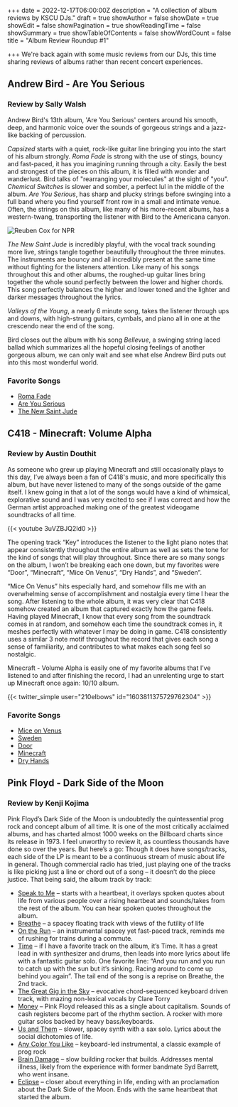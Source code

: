 +++
date = 2022-12-17T06:00:00Z
description = "A collection of album reviews by KSCU DJs."
draft = true
showAuthor = false
showDate = true
showEdit = false
showPagination = true
showReadingTime = false
showSummary = true
showTableOfContents = false
showWordCount = false
title = "Album Review Roundup #1"

+++
We're back again with some music reviews from our DJs, this time sharing reviews of albums rather than recent concert experiences.

## Andrew Bird - Are You Serious

### Review by Sally Walsh

Andrew Bird's 13th album, 'Are You Serious' centers around his smooth, deep, and harmonic voice over the sounds of gorgeous strings and a jazz-like backing of percussion.

_Capsized_ starts with a quiet, rock-like guitar line bringing you into the start of his album strongly. _Roma Fade_ is strong with the use of stings, bouncy and fast-paced, it has you imagining running through a city. Easily the best and strongest of the pieces on this album, it is filled with wonder and wanderlust. Bird talks of "rearranging your molecules" at the sight of "you". _Chemical Switches_ is slower and somber, a perfect lul in the middle of the album. _Are You Serious_, has sharp and plucky strings before swinging into a full band where you find yourself front row in a small and intimate venue. Often, the strings on this album, like many of his more-recent albums, has a western-twang, transporting the listener with Bird to the Americana canyon.

![](https://media.npr.org/assets/img/2016/04/14/andrewbird-reubencox-pr1_wide-40629bc02ce7be060a77070ed987938df26c8624.jpg "Reuben Cox for NPR")

_The New Saint Jude_ is incredibly playful, with the vocal track sounding more live, strings tangle together beautifully throughout the three minutes. The instruments are bouncy and all incredibly present at the same time without fighting for the listeners attention. Like many of his songs throughout this and other albums, the roughed-up guitar lines bring together the whole sound perfectly between the lower and higher chords. This song perfectly balances the higher and lower toned and the lighter and darker messages throughout the lyrics.

_Valleys of the Young_, a nearly 6 minute song, takes the listener through ups and downs, with high-strung guitars, cymbals, and piano all in one at the crescendo near the end of the song.

Bird closes out the album with his song _Bellevue_, a swinging string laced ballad which summarizes all the hopeful closing feelings of another gorgeous album, we can only wait and see what else Andrew Bird puts out into this most wonderful world.

### Favorite Songs

* [Roma Fade](https://open.spotify.com/track/5fMZ4cDsfhxR7gnFdtrWCy?si=ca8e0d5d872d4d8e)
* [Are You Serious](https://open.spotify.com/track/2OYmCSVGmN5vXuG5dX5LKY?si=b7e07451f5b5429b)
* [The New Saint Jude](https://open.spotify.com/track/4jJ3OcLol9X4pQ9xMOYq3O?si=45f2f0e15c914599)

## C418 - Minecraft: Volume Alpha

### Review by Austin Douthit

As someone who grew up playing Minecraft and still occasionally plays to this day, I’ve always been a fan of C418's music, and more specifically this album, but have never listened to many of the songs outside of the game itself. I knew going in that a lot of the songs would have a kind of whimsical, explorative sound and I was very excited to see if I was correct and how the German artist approached making one of the greatest videogame soundtracks of all time. 

{{< youtube 3uVZBJQ2Id0 >}}
<!-- Format the snippet as above with videoID being the last part of the video link -->
<!-- you must include "youtube" before the videoID -->

The opening track “Key” introduces the listener to the light piano notes that appear consistently throughout the entire album as well as sets the tone for the kind of songs that will play throughout. Since there are so many songs on the album, I won’t be breaking each one down, but my favorites were “Door”, “Minecraft”, “Mice On Venus”, “Dry Hands”, and “Sweden”. 

“Mice On Venus” hits especially hard, and somehow fills me with an overwhelming sense of accomplishment and nostalgia every time I hear the song. After listening to the whole album, it was very clear that C418 somehow created an album that captured exactly how the game feels. Having played Minecraft, I know that every song from the soundtrack comes in at random, and somehow each time the soundtrack comes in, it meshes perfectly with whatever I may be doing in game. C418 consistently uses a similar 3 note motif throughout the record that gives each song a sense of familiarity, and contributes to what makes each song feel so nostalgic. 

Minecraft - Volume Alpha is easily one of my favorite albums that I’ve listened to and after finishing the record, I had an unrelenting urge to start up Minecraft once again: 10/10 album.

{{< twitter_simple user="210elbows" id="1603811375729762304" >}}

### Favorite Songs

* [Mice on Venus](https://open.spotify.com/track/5fqjfiMOFapIb8uFcxBStH?si=31acea415fd54183)
* [Sweden](https://open.spotify.com/track/4NsPgRYUdHu2Q5JRNgXYU5?si=b5be50c215814681)
* [Door](https://open.spotify.com/track/6PR3ZUCnxtQTEu30qgZLwT?si=3be9664c1e074d19)
* [Minecraft](https://open.spotify.com/track/6xwhCiWXREsAIQVZqHswVw?si=65a256f74e854883)
* [Dry Hands](https://open.spotify.com/track/1gNcPHAiVIQZmqJFJdt3ti?si=e7f604a6f19d4f6a)

## Pink Floyd - Dark Side of the Moon

### Review by Kenji Kojima

Pink Floyd’s Dark Side of the Moon is undoubtedly the quintessential prog rock and concept album of all time. It is one of the most critically acclaimed albums, and has charted almost 1000 weeks on the Billboard charts since its release in 1973. I feel unworthy to review it, as countless thousands have done so over the years. But here’s a go: Though it does have songs/tracks, each side of the LP is meant to be a continuous stream of music about life in general. Though commercial radio has tried, just playing one of the tracks is like picking just a line or chord out of a song – it doesn’t do the piece justice. That being said, the album track by track: 

* [Speak to Me](https://open.spotify.com/track/574y1r7o2tRA009FW0LE7v?si=f35718cb67b74bce) – starts with a heartbeat, it overlays spoken quotes about life from various people over a rising heartbeat and sounds/takes from the rest of the album. You can hear spoken quotes throughout the album. 
* [Breathe](https://open.spotify.com/track/2ctvdKmETyOzPb2GiJJT53?si=13ed553a403a4c6a) – a spacey floating track with views of the futility of life 
* [On the Run](https://open.spotify.com/track/73OIUNKRi2y24Cu9cOLrzM?si=632a4e4b40524356) – an instrumental spacey yet fast-paced track, reminds me of rushing for trains during a commute. 
* [Time](https://open.spotify.com/track/3TO7bbrUKrOSPGRTB5MeCz?si=1cb2b795366845fe) – if I have a favorite track on the album, it’s Time. It has a great lead in with synthesizer and drums, then leads into more lyrics about life with a fantastic guitar solo. One favorite line: “And you run and you run to catch up with the sun but it’s sinking. Racing around to come up behind you again”. The tail end of the song is a reprise on Breathe, the 2nd track. 
* [The Great Gig in the Sky](https://open.spotify.com/track/2TjdnqlpwOjhijHCwHCP2d?si=021624d362664d0f) – evocative chord-sequenced keyboard driven track, with mazing non-lexical vocals by Clare Torry 
* [Money](https://open.spotify.com/track/0vFOzaXqZHahrZp6enQwQb?si=6123e18eb18d4053) – Pink Floyd released this as a single about capitalism. Sounds of cash registers become part of the rhythm section. A rocker with more guitar solos backed by heavy bass/keyboards. 
* [Us and Them](https://open.spotify.com/track/1TKTiKp3zbNgrBH2IwSwIx?si=d1ecd177f7eb4426) – slower, spacey synth with a sax solo. Lyrics about the social dichotomies of life. 
* [Any Color You Like](https://open.spotify.com/track/6FBPOJLxUZEair6x4kLDhf?si=313f1d6b9b3e4f9a) – keyboard-led instrumental, a classic example of prog rock 
* [Brain Damage](https://open.spotify.com/track/05uGBKRCuePsf43Hfm0JwX?si=cab90e64c5844651) – slow building rocker that builds. Addresses mental illness, likely from the experience with former bandmate Syd Barrett, who went insane. 
* [Eclipse](https://open.spotify.com/track/1tDWVeCR9oWGX8d5J9rswk?si=c4fb824724174177) – closer about everything in life, ending with an proclamation about the Dark Side of the Moon. Ends with the same heartbeat that started the album. 